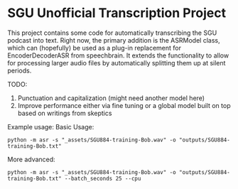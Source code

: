 # SGU Unofficial Transcription Project
This project contains some code for automatically transcribing the SGU podcast into text. Right now, the primary addition is the ASRModel class, which can (hopefully) be used as a plug-in replacement for EncoderDecoderASR from speechbrain. It extends the functionality to allow for processing larger audio files by automatically splitting them up at silent periods. 

TODO: 
1) Punctuation and capitalization (might need another model here)
2) Improve performance either via fine tuning or a global model built on top based on writings from skeptics


Example usage:
Basic Usage:
```
python -m asr -s "_assets/SGU884-training-Bob.wav" -o "outputs/SGU884-training-Bob.txt"
```
More advanced:
```
python -m asr -s "_assets/SGU884-training-Bob.wav" -o "outputs/SGU884-training-Bob.txt" --batch_seconds 25 --cpu
```
